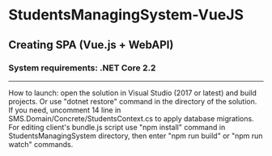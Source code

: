 # StudentsManagingSystem-VueJS
Creating SPA (Vue.js + WebAPI)
---
### System requirements: .NET Core 2.2
---
How to launch: open the solution in Visual Studio (2017 or latest) 
and build projects. Or use "dotnet restore" command in the directory of the solution.  
If you need, uncomment 14 line in SMS.Domain/Concrete/StudentsContext.cs to apply 
database migrations.  
For editing client's bundle.js script use "npm install" command in StudentsManagingSystem directory, 
then enter "npm run build" or "npm run watch" commands.
